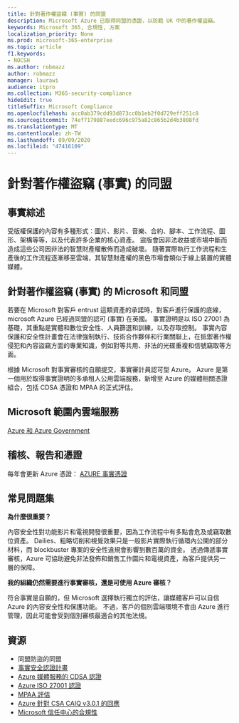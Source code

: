 ```yaml
---
title: 針對著作權盜竊 (事實) 的同盟
description: Microsoft Azure 已取得同盟的憑證，以防範 UK 中的著作權盜竊。
keywords: Microsoft 365, 合規性, 方案
localization_priority: None
ms.prod: microsoft-365-enterprise
ms.topic: article
f1.keywords:
- NOCSH
ms.author: robmazz
author: robmazz
manager: laurawi
audience: itpro
ms.collection: M365-security-compliance
hideEdit: true
titleSuffix: Microsoft Compliance
ms.openlocfilehash: acc0ab379cdd93d873cc0b1eb2f0d729eff251c8
ms.sourcegitcommit: 74ef7179887eedc696c975a82c865b2d4b3808fd
ms.translationtype: MT
ms.contentlocale: zh-TW
ms.lasthandoff: 09/09/2020
ms.locfileid: "47416109"
---
```

# <a name="federation-against-copyright-theft-fact"></a>針對著作權盜竊 (事實) 的同盟

## <a name="fact-overview"></a>事實綜述

受版權保護的內容有多種形式：圖片、影片、音樂、合約、腳本、工作流程、圖形、架構等等，以及代表許多企業的核心資產。 盜版會因非法收益或市場中斷而造成這些公司因非法的智慧財產權散佈而造成破壞。 隨著實際執行工作流程和生產後的工作流程逐漸移至雲端，其智慧財產權的黑色市場會類似于線上裝置的實體媒體。

## <a name="microsoft-and-federation-against-copyright-theft-fact"></a>針對著作權盜竊 (事實) 的 Microsoft 和同盟

若要在 Microsoft 對客戶 entrust 這類資產的承諾時，對客戶進行保護的底線，microsoft Azure 已經過同盟的認可 (事實) 在英國。 事實證明是以 ISO 27001 為基礎，其重點是實體和數位安全性、人員篩選和訓練，以及存取控制。 事實內容保護和安全性計畫會在法律強制執行、技術合作夥伴和行業關聯上，在抵禦著作權侵犯和內容盜竊方面的專業知識，例如對等共用、非法的光碟重複和信號竊取等方面。

根據 Microsoft 對事實審核的自願提交，事實審計員認可型 Azure。 Azure 是第一個用於取得事實證明的多承租人公用雲端服務，新增至 Azure 的媒體相關憑證組合，包括 CDSA 憑證和 MPAA 的正式評估。

## <a name="microsoft-in-scope-cloud-services"></a>Microsoft 範圍內雲端服務

[Azure 和 Azure Government](https://aka.ms/AzureCompliance)

## <a name="audits-reports-and-certificates"></a>稽核、報告和憑證

每年會更新 Azure 憑證： [AZURE 事實憑證](https://aka.ms/azurefactcert)

## <a name="frequently-asked-questions"></a>常見問題集

**為什麼很重要？**

內容安全性對功能影片和電視開發很重要，因為工作流程中有多點會危及或竊取數位資產。 Dailies、粗略切削和視覺效果只是一般影片實際執行循環內公開的部分材料，而 blockbuster 專案的安全性違規會影響到數百萬的資金。 透過傳遞事實審核，Azure 可協助避免非法發佈和銷售工作圖片和電視資產，為客戶提供另一層的保障。

**我的組織仍然需要進行事實審核，還是可使用 Azure 審核？**

符合事實是自願的，但 Microsoft 選擇執行獨立的評估，讓媒體客戶可以自信 Azure 的內容安全性和保護功能。 不過，客戶的個別雲端環境不會由 Azure 進行管理，因此可能會受到個別審核最適合的其他法規。

## <a name="resources"></a>資源

- 同盟防盜的同盟
- [事實安全認證計畫](https://go.microsoft.com/fwlink/?linkid=2099508)
- [Azure 媒體服務的 CDSA 認證](https://aka.ms/cdsa-cert)
- [Azure ISO 27001 認證](https://aka.ms/Azure-BSI-Cert)
- [MPAA 評估](offering-mpaa.md)
- [Azure 針對 CSA CAIQ v3.0.1 的回應](https://aka.ms/csacaiqresponses)
- [Microsoft 信任中心的合規性](https://www.microsoft.com/trust-center/compliance/compliance-overview)
